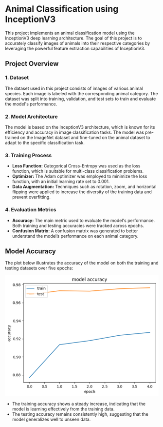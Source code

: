 # Animal Classification using InceptionV3

This project implements an animal classification model using the InceptionV3 deep learning architecture. The goal of this project is to accurately classify images of animals into their respective categories by leveraging the powerful feature extraction capabilities of InceptionV3.

## Project Overview

### 1. **Dataset**
   The dataset used in this project consists of images of various animal species. Each image is labeled with the corresponding animal category. The dataset was split into training, validation, and test sets to train and evaluate the model's performance.

### 2. **Model Architecture**
   The model is based on the InceptionV3 architecture, which is known for its efficiency and accuracy in image classification tasks. The model was pre-trained on the ImageNet dataset and fine-tuned on the animal dataset to adapt to the specific classification task.

### 3. **Training Process**
   - **Loss Function:** Categorical Cross-Entropy was used as the loss function, which is suitable for multi-class classification problems.
   - **Optimizer:** The Adam optimizer was employed to minimize the loss function, with an initial learning rate set to 0.001.
   - **Data Augmentation:** Techniques such as rotation, zoom, and horizontal flipping were applied to increase the diversity of the training data and prevent overfitting.

### 4. **Evaluation Metrics**
   - **Accuracy:** The main metric used to evaluate the model's performance. Both training and testing accuracies were tracked across epochs.
   - **Confusion Matrix:** A confusion matrix was generated to better understand the model’s performance on each animal category.

## Model Accuracy

The plot below illustrates the accuracy of the model on both the training and testing datasets over five epochs:

![Model Accuracy](Accuracy%20Results.png)

- The training accuracy shows a steady increase, indicating that the model is learning effectively from the training data.
- The testing accuracy remains consistently high, suggesting that the model generalizes well to unseen data.
